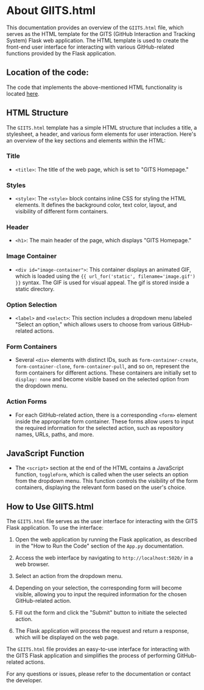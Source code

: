 # About GIITS.html

This documentation provides an overview of the `GIITS.html` file, which serves as the HTML template for the GITS (GitHub Interaction and Tracking System) Flask web application. The HTML template is used to create the front-end user interface for interacting with various GitHub-related functions provided by the Flask application.

## Location of the code:
The code that implements the above-mentioned HTML functionality is located [here](/src/templates/GIITS.html).

## HTML Structure

The `GIITS.html` template has a simple HTML structure that includes a title, a stylesheet, a header, and various form elements for user interaction. Here's an overview of the key sections and elements within the HTML:

### Title
- `<title>`: The title of the web page, which is set to "GITS Homepage."

### Styles
- `<style>`: The `<style>` block contains inline CSS for styling the HTML elements. It defines the background color, text color, layout, and visibility of different form containers.

### Header
- `<h1>`: The main header of the page, which displays "GITS Homepage."

### Image Container
- `<div id="image-container">`: This container displays an animated GIF, which is loaded using the `{{ url_for('static', filename='image.gif') }}` syntax. The GIF is used for visual appeal. The gif is stored inside a static directory.

### Option Selection
- `<label>` and `<select>`: This section includes a dropdown menu labeled "Select an option," which allows users to choose from various GitHub-related actions.

### Form Containers
- Several `<div>` elements with distinct IDs, such as `form-container-create`, `form-container-clone`, `form-container-pull`, and so on, represent the form containers for different actions. These containers are initially set to `display: none` and become visible based on the selected option from the dropdown menu.

### Action Forms
- For each GitHub-related action, there is a corresponding `<form>` element inside the appropriate form container. These forms allow users to input the required information for the selected action, such as repository names, URLs, paths, and more.

## JavaScript Function
- The `<script>` section at the end of the HTML contains a JavaScript function, `toggleForm`, which is called when the user selects an option from the dropdown menu. This function controls the visibility of the form containers, displaying the relevant form based on the user's choice.

## How to Use GIITS.html

The `GIITS.html` file serves as the user interface for interacting with the GITS Flask application. To use the interface:

1. Open the web application by running the Flask application, as described in the "How to Run the Code" section of the `App.py` documentation.

2. Access the web interface by navigating to `http://localhost:5020/` in a web browser.

3. Select an action from the dropdown menu.

4. Depending on your selection, the corresponding form will become visible, allowing you to input the required information for the chosen GitHub-related action.

5. Fill out the form and click the "Submit" button to initiate the selected action.

6. The Flask application will process the request and return a response, which will be displayed on the web page.

The `GIITS.html` file provides an easy-to-use interface for interacting with the GITS Flask application and simplifies the process of performing GitHub-related actions.

For any questions or issues, please refer to the documentation or contact the developer.
